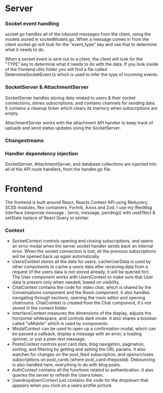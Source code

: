 # Server

### Socket event handling

socket.go handles all of the inbound messages from the client, using the models stored in socketModels.go. When a message comes in from the client socket.go will look for the "event_type" key and use that to determine what it needs to do.

When a socket event is sent out to a client, the client will look for the "TYPE" key to determine what it needs to do with the data. If you look inside of the frontend utils folder you will find a file called DetermineSocketEvent.ts which is used to infer the type of incoming events.

### SocketServer & AttachmentServer
SocketServer handles storing data related to users & their socket connections, stores subscriptions, and contains channels for sending data. It contains a cleanup ticker which clears its memory when subscriptions are empty.

AttachmentServer works with the attachment API handler to keep track of uploads and send status updates using the SocketServer.

### Changestreams


### Handler dependency injection

SocketServer, AttachmentServer, and database collections are injected into all of the API route handlers, from the handler.go file.

# Frontend

The frontend is built around React, Reacts Context API using Reducers, SCSS modules, flex containers, Formik, Axios and Zod. I use my IResMsg interface (response message : {error, message, pending}) with useEffect & setState inplace of React Query or similar.

### Context

- SocketContext controls opening and closing subscriptions, and opens an error modal when the server socket handler sends back an internal error. When the socket connection is lost, all the previous subscriptions will be opened back up again automatically.
- UsersContext stores all the data for users. cacheUserData is used by other components to cache a users data after receiving data from a request (if the users data is not stored already, it will be queried for). The User component works with UsersContext to make sure that User data is present only when needed, based on visibility.
- ChatContext contains the code for video chat, which is shared by the Conversations component and the Room component. It also handles navigating through sections, opening the room editor and opening chatrooms. ChatContext is created from the Chat component, it's not stored in the context folder.
- InterfaceContext measures the dimensions of the display, adjusts the horizontal whitespace, and controls dark mode. It also shares a boolean called "isMobile" which is used by components.
- ModalContext can be used to open up a confirmation modal, which can be passed a callback, display a message with an error, a loading spinner, or just a plain text message.
- PostsContext controls post card data, blog navigation, pagination, sorting, and filtering by getting and setting the URL params. It also watches for changes on the post_feed subscription, and opens/closes subscriptions on post_cards (where post_card=thepostid). Debouncing is also handled here, everything to do with blog posts.
- AuthContext contains all the functions related to authentication. It also queries the server to refresh the Users token.
- UserdropdownContext just contains the code for the dropdown that appears when you click on a users profile picture.
